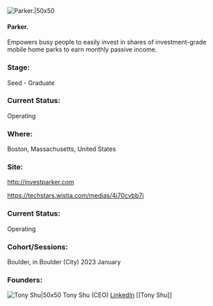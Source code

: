 

![Parker.|50x50](https://apimg.techstars.com/profiles/1673059700887_96480.png)

#### Parker.
Empowers busy people to easily invest in shares of investment-grade mobile home parks to earn monthly passive income.

### Stage: 
Seed - Graduate 

### Current Status: 
Operating

### Where:
Boston, Massachusetts, United States

### Site:
http://investparker.com

https://techstars.wistia.com/medias/4i70cvbb7i



### Current Status: 
Operating

### Cohort/Sessions: 
Boulder, in Boulder (City) 2023 January

### Founders: 

![Tony Shu|50x50]() Tony Shu (CEO) [LinkedIn](https://linkedin.com/in/tony-shu) [[Tony Shu]]


